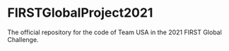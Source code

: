 # FIRSTGlobalProject2021
The official repository for the code of Team USA in the 2021 FIRST Global Challenge.
